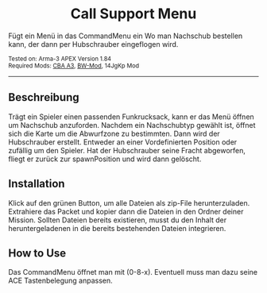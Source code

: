 <h1 align="center">
  Call Support Menu
</h1>
<p>
Fügt ein Menü in das CommandMenu ein Wo man Nachschub bestellen kann, der dann per Hubschrauber eingeflogen wird. 
</p>

<p> <sub>
    Tested on: Arma-3 APEX Version 1.84<br/>
    Required Mods: <a href="https://github.com/CBATeam/CBA_A3/releases">CBA A3</a>, <a href="http:/bwmod.de/">BW-Mod</a>, 14JgKp Mod<br/>
</p>

<hr>

## Beschreibung
Trägt ein Spieler einen passenden Funkrucksack, kann er das Menü öffnen um Nachschub anzuforden.
Nachdem ein Nachschubtyp gewählt ist, öffnet sich die Karte um die Abwurfzone zu bestimmten.
Dann wird der Hubschrauber erstellt. Entweder an einer Vordefinierten Position oder zufällig um den Spieler.
Hat der Hubschrauber seine Fracht abgeworfen, fliegt er zurück zur spawnPosition und wird dann gelöscht.

## Installation
Klick auf den grünen Button, um alle Dateien als zip-File herunterzuladen.
Extrahiere das Packet und kopier dann die Dateien in den Ordner deiner Mission.
Sollten Dateien bereits existieren, musst du den Inhalt der heruntergeladenen in die bereits bestehenden Dateien integrieren.

## How to Use
Das CommandMenu öffnet man mit (0-8-x). Eventuell muss man dazu seine ACE Tastenbelegung anpassen.


 
